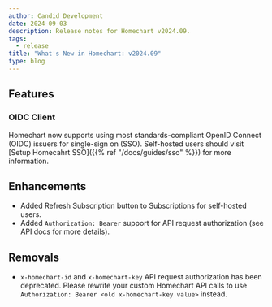 ```yaml
---
author: Candid Development
date: 2024-09-03
description: Release notes for Homechart v2024.09.
tags:
  - release
title: "What's New in Homechart: v2024.09"
type: blog
---
```


## Features

### OIDC Client

Homechart now supports using most standards-compliant OpenID Connect (OIDC) issuers for single-sign on (SSO).  Self-hosted users should visit [Setup Homecahrt SSO]({{% ref "/docs/guides/sso" %}}) for more information.

## Enhancements

- Added Refresh Subscription button to Subscriptions for self-hosted users.
- Added `Authorization: Bearer` support for API request authorization (see API docs for more details).

## Removals

- `x-homechart-id` and `x-homechart-key` API request authorization has been deprecated.  Please rewrite your custom Homechart API calls to use `Authorization: Bearer <old x-homechart-key value>` instead.
